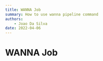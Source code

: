 ```yaml
---
title: WANNA Job
summary: How to use wanna pipeline command
authors:
    - Joao Da Silva
date: 2022-04-06
---
```


# WANNA Job